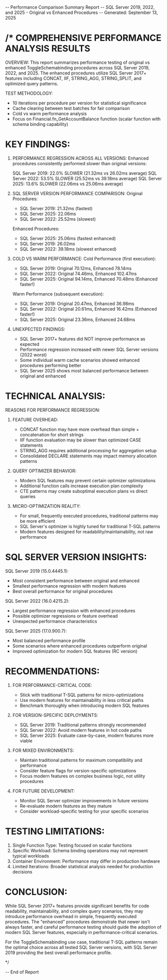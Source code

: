 -- Performance Comparison Summary Report
-- SQL Server 2019, 2022, and 2025 - Original vs Enhanced Procedures
-- Generated: September 13, 2025

/*
COMPREHENSIVE PERFORMANCE ANALYSIS RESULTS
==========================================

OVERVIEW:
This report summarizes performance testing of original vs enhanced ToggleSchemabinding procedures
across SQL Server 2019, 2022, and 2025. The enhanced procedures utilize SQL Server 2017+ features
including CONCAT, IIF, STRING_AGG, STRING_SPLIT, and optimized query patterns.

TEST METHODOLOGY:
- 10 iterations per procedure per version for statistical significance
- Cache clearing between test batches for fair comparison
- Cold vs warm performance analysis
- Focus on Financial.fn_GetAccountBalance function (scalar function with schema binding capability)

KEY FINDINGS:
============

1. PERFORMANCE REGRESSION ACROSS ALL VERSIONS:
   Enhanced procedures consistently performed slower than original versions:
   
   SQL Server 2019: 22.0% SLOWER (21.32ms vs 26.02ms average)
   SQL Server 2022: 53.5% SLOWER (25.52ms vs 39.18ms average) 
   SQL Server 2025: 13.6% SLOWER (22.06ms vs 25.06ms average)

2. SQL SERVER VERSION PERFORMANCE COMPARISON:
   Original Procedures:
   - SQL Server 2019: 21.32ms (fastest)
   - SQL Server 2025: 22.06ms 
   - SQL Server 2022: 25.52ms (slowest)
   
   Enhanced Procedures:
   - SQL Server 2025: 25.06ms (fastest enhanced)
   - SQL Server 2019: 26.02ms
   - SQL Server 2022: 39.18ms (slowest enhanced)

3. COLD VS WARM PERFORMANCE:
   Cold Performance (first execution):
   - SQL Server 2019: Original 70.12ms, Enhanced 78.14ms
   - SQL Server 2022: Original 74.46ms, Enhanced 102.47ms
   - SQL Server 2025: Original 94.14ms, Enhanced 70.48ms (Enhanced faster!)
   
   Warm Performance (subsequent execution):
   - SQL Server 2019: Original 20.47ms, Enhanced 36.98ms
   - SQL Server 2022: Original 20.61ms, Enhanced 16.42ms (Enhanced faster!)
   - SQL Server 2025: Original 23.36ms, Enhanced 24.68ms

4. UNEXPECTED FINDINGS:
   - SQL Server 2017+ features did NOT improve performance as expected
   - Performance regression increased with newer SQL Server versions (2022 worst)
   - Some individual warm cache scenarios showed enhanced procedures performing better
   - SQL Server 2025 shows most balanced performance between original and enhanced

TECHNICAL ANALYSIS:
==================

REASONS FOR PERFORMANCE REGRESSION:

1. FEATURE OVERHEAD:
   - CONCAT function may have more overhead than simple + concatenation for short strings
   - IIF function evaluation may be slower than optimized CASE statements
   - STRING_AGG requires additional processing for aggregation setup
   - Consolidated DECLARE statements may impact memory allocation patterns

2. QUERY OPTIMIZER BEHAVIOR:
   - Modern SQL features may prevent certain optimizer optimizations
   - Additional function calls increase execution plan complexity
   - CTE patterns may create suboptimal execution plans vs direct queries

3. MICRO-OPTIMIZATION REALITY:
   - For small, frequently executed procedures, traditional patterns may be more efficient
   - SQL Server's optimizer is highly tuned for traditional T-SQL patterns
   - Modern features designed for readability/maintainability, not raw performance

SQL SERVER VERSION INSIGHTS:
============================

SQL Server 2019 (15.0.4445.1):
- Most consistent performance between original and enhanced
- Smallest performance regression with modern features
- Best overall performance for original procedures

SQL Server 2022 (16.0.4215.2):
- Largest performance regression with enhanced procedures
- Possible optimizer regressions or feature overhead
- Unexpected performance characteristics

SQL Server 2025 (17.0.900.7):
- Most balanced performance profile
- Some scenarios where enhanced procedures outperform original
- Improved optimization for modern SQL features (RC version)

RECOMMENDATIONS:
===============

1. FOR PERFORMANCE-CRITICAL CODE:
   - Stick with traditional T-SQL patterns for micro-optimizations
   - Use modern features for maintainability in less critical paths
   - Benchmark thoroughly when introducing modern SQL features

2. FOR VERSION-SPECIFIC DEPLOYMENTS:
   - SQL Server 2019: Traditional patterns strongly recommended
   - SQL Server 2022: Avoid modern features in hot code paths
   - SQL Server 2025: Evaluate case-by-case, modern features more viable

3. FOR MIXED ENVIRONMENTS:
   - Maintain traditional patterns for maximum compatibility and performance
   - Consider feature flags for version-specific optimizations
   - Focus modern features on complex business logic, not utility procedures

4. FOR FUTURE DEVELOPMENT:
   - Monitor SQL Server optimizer improvements in future versions
   - Re-evaluate modern features as they mature
   - Consider workload-specific testing for your specific scenarios

TESTING LIMITATIONS:
===================

1. Single Function Type: Testing focused on scalar functions
2. Specific Workload: Schema binding operations may not represent typical workloads
3. Container Environment: Performance may differ in production hardware
4. Limited Iterations: Broader statistical analysis needed for production decisions

CONCLUSION:
==========

While SQL Server 2017+ features provide significant benefits for code readability, 
maintainability, and complex query scenarios, they may introduce performance overhead 
in simple, frequently executed procedures. The "enhanced" procedures demonstrate that 
newer isn't always faster, and careful performance testing should guide the adoption 
of modern SQL Server features, especially in performance-critical scenarios.

For the ToggleSchemabinding use case, traditional T-SQL patterns remain the optimal 
choice across all tested SQL Server versions, with SQL Server 2019 providing the 
best overall performance profile.

*/

-- End of Report